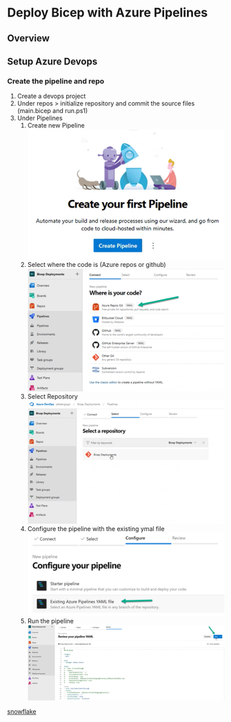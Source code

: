 # Deploy Bicep with Azure Pipelines

## Overview

## Setup Azure Devops

### Create the pipeline and repo

1. Create a devops project
2. Under repos > initialize repository and commit the source files (main.bicep and run.ps1)
3. Under Pipelines
   1. Create new Pipeline
   ![Pipeline-S1](/doc_imgs/pipeline-step1.png)
   2. Select where the code is (Azure repos or github)
   ![Pipeline-S2](/doc_imgs/pipeline-step2.png)
   3. Select Repository
   ![Pipeline-S3](/doc_imgs/pipeline-step3.png)
   4. Configure the pipeline with the existing ymal file
   ![Pipeline-S4](/doc_imgs/pipeline-step4.png)
   5. Run the pipeline
   ![Pipeline-S5](/doc_imgs/pipeline-step5.png)

[snowflake][gh-snowflake]

<!--- Link Ref --->
[gh-snowflake]: https://github.com/twitter-archive/snowflake
<!--- Link Ref --->